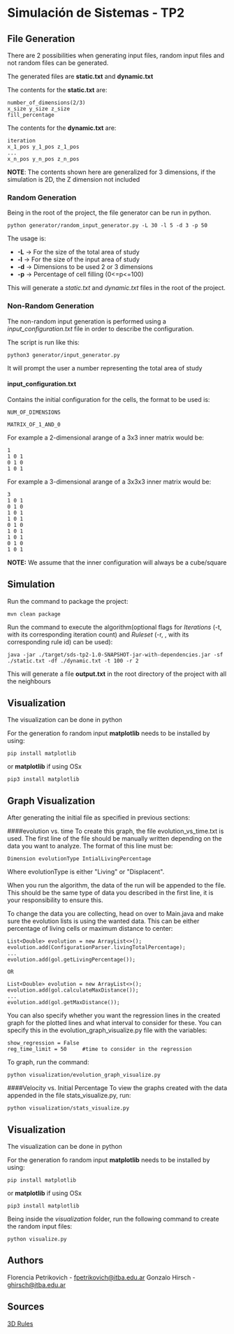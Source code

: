 # Simulación de Sistemas - TP2

## File Generation
There are 2 possibilities when generating input files, random input files and not random files can be generated.

The generated files are **static.txt** and **dynamic.txt**

The contents for the **static.txt** are:
```
number_of_dimensions(2/3)
x_size y_size z_size
fill_percentage
```

The contents for the **dynamic.txt** are:
```
iteration
x_1_pos y_1_pos z_1_pos
...
x_n_pos y_n_pos z_n_pos
```

**NOTE**: The contents shown here are generalized for 3 dimensions, if the simulation is 2D, the Z dimension not included

### Random Generation
Being in the root of the project, the file generator can be run in python.
```
python generator/random_input_generator.py -L 30 -l 5 -d 3 -p 50
```

The usage is:
 - **-L** -> For the size of the total area of study
 - **-l** -> For the size of the input area of study
 - **-d** -> Dimensions to be used 2 or 3 dimensions
 - **-p** -> Percentage of cell filling (0<=p<=100)

This will generate a *static.txt* and *dynamic.txt* files in the root of the project.

### Non-Random Generation
The non-random input generation is performed using a *input_configuration.txt* file in order to describe the configuration.

The script is run like this:
```
python3 generator/input_generator.py
```

It will prompt the user a number representing the total area of study

#### input_configuration.txt
Contains the initial configuration for the cells, the format to be used is:
```
NUM_OF_DIMENSIONS

MATRIX_OF_1_AND_0
```
For example a 2-dimensional arange of a 3x3 inner matrix would be:
```
1
1 0 1
0 1 0
1 0 1
```
For example a 3-dimensional arange of a 3x3x3 inner matrix would be:
```
3
1 0 1
0 1 0
1 0 1
1 0 1
0 1 0
1 0 1
1 0 1
0 1 0
1 0 1
```
**NOTE:** We assume that the inner configuration will always be a cube/square

## Simulation
Run the command to package the project:
```
mvn clean package
```
Run the command to execute the algorithm(optional flags for _Iterations_ (-t, with its corresponding iteration count) and _Ruleset_ (-r, , with its corresponding rule id) can be used):
```
java -jar ./target/sds-tp2-1.0-SNAPSHOT-jar-with-dependencies.jar -sf ./static.txt -df ./dynamic.txt -t 100 -r 2
```
This will generate a file **output.txt** in the root directory of the project with all the neighbours

## Visualization
The visualization can be done in python

For the generation fo random input **matplotlib** needs to be installed by using:
```
pip install matplotlib
```
or **matplotlib** if using OSx
```
pip3 install matplotlib
```

## Graph Visualization
After generating the initial file as specified in previous sections:

####evolution vs. time
To create this graph, the file evolution_vs_time.txt is used. The first line of the file should be manually written depending on the data you want to analyze. The format of this line must be:
```
Dimension evolutionType IntialLivingPercentage
``` 
Where evolutionType is either "Living" or "Displacent".

When you run the algorithm, the data of the run will be appended to the file. This should be the same type of data you described in the first line, it is your responsibility to ensure this.

To change the data you are collecting, head on over to Main.java and make sure the evolution lists is using the wanted data. This can be either percentage of living cells or maximum distance to center:
```
List<Double> evolution = new ArrayList<>();
evolution.add(ConfigurationParser.livingTotalPercentage);
...
evolution.add(gol.getLivingPercentage());

OR

List<Double> evolution = new ArrayList<>();
evolution.add(gol.calculateMaxDistance());
...
evolution.add(gol.getMaxDistance());
```
You can also specify whether you want the regression lines in the created graph for the plotted lines and what interval to consider for these. You can specify this in the evolution_graph_visualize.py file with the variables:
```$xslt
show_regression = False
reg_time_limit = 50     #time to consider in the regression
```
To graph, run the command:
```$xslt
python visualization/evolution_graph_visualize.py 
```

####Velocity vs. Initial Percentage
To view the graphs created with the data appended in the file stats_visualize.py, run:
```$xslt
python visualization/stats_visualize.py 
```

## Visualization
The visualization can be done in python

For the generation fo random input **matplotlib** needs to be installed by using:
```
pip install matplotlib
```
or **matplotlib** if using OSx
```
pip3 install matplotlib
```

Being inside the _visualization_ folder, run the following command to create the random input files:
```
python visualize.py
```



## Authors

Florencia Petrikovich - fpetrikovich@itba.edu.ar
Gonzalo Hirsch - ghirsch@itba.edu.ar

## Sources

[3D Rules](https://wpmedia.wolfram.com/uploads/sites/13/2018/02/01-3-1.pdf)